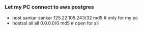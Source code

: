 ### Let my PC connect to aws postgres

- host sankar sankar 125.22.105.243/32 md5 # only for my pc
- hostssl all all 0.0.0.0/0 md5 # open for all
